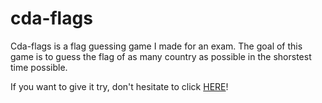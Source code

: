 # cda-flags

Cda-flags is a flag guessing game I made for an exam. The goal of this game is to guess the flag of as many country as possible in the shorstest time possible.

If you want to give it try, don't hesitate to click [HERE](https://cda-flags-antoine-francois.netlify.app/)!
